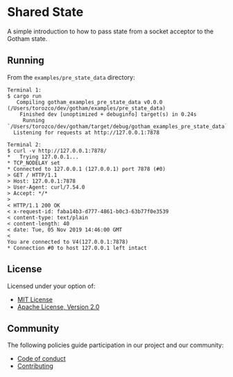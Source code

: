 # Shared State

A simple introduction to how to pass state from a socket acceptor to the Gotham
state.

## Running

From the `examples/pre_state_data` directory:

```
Terminal 1:
$ cargo run
   Compiling gotham_examples_pre_state_data v0.0.0 (/Users/torozco/dev/gotham/examples/pre_state_data)
    Finished dev [unoptimized + debuginfo] target(s) in 0.24s
     Running `/Users/torozco/dev/gotham/target/debug/gotham_examples_pre_state_data`
  Listening for requests at http://127.0.0.1:7878

Terminal 2:
$ curl -v http://127.0.0.1:7878/
*   Trying 127.0.0.1...
* TCP_NODELAY set
* Connected to 127.0.0.1 (127.0.0.1) port 7878 (#0)
> GET / HTTP/1.1
> Host: 127.0.0.1:7878
> User-Agent: curl/7.54.0
> Accept: */*
>
< HTTP/1.1 200 OK
< x-request-id: faba14b3-d777-4861-b0c3-63b77f0e3539
< content-type: text/plain
< content-length: 40
< date: Tue, 05 Nov 2019 14:46:00 GMT
<
You are connected to V4(127.0.0.1:7878)
* Connection #0 to host 127.0.0.1 left intact
```

## License

Licensed under your option of:

* [MIT License](../../LICENSE-MIT)
* [Apache License, Version 2.0](../../LICENSE-APACHE)

## Community

The following policies guide participation in our project and our community:

* [Code of conduct](../../CODE_OF_CONDUCT.md)
* [Contributing](../../CONTRIBUTING.md)
